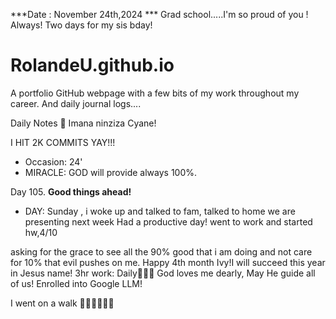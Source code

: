 ***Date : November 24th,2024 *** Grad school.....I'm so proud of you ! Always! Two days for my sis bday!
# RolandeU.github.io

A portfolio GitHub webpage with a few bits of my work throughout my career. And daily journal logs....

Daily Notes
💚 Imana ninziza Cyane! 

I HIT 2K COMMITS YAY!!!

- Occasion: 24'
- MIRACLE: GOD will provide always 100%.

Day 105. **Good things ahead!** 
- DAY: Sunday , i woke up and talked to fam, talked to home we are presenting next week
Had a productive day!  went to work and started hw,4/10

asking for the grace to see all the 90% good that i am doing and not care for 10% that evil pushes on me. Happy 4th month Ivy!I will succeed this year in Jesus name!
3hr work: Daily💚💚💚
God loves me dearly, May He guide all of  us!
Enrolled into Google LLM!

I went on a walk 💚💚💚💚💚💚
